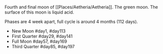 Fourth and final moon of [[Places/Aetheria/Aetheria]]. The green moon. The surface of this moon is liquid acid.

Phases are 4 week apart, full cycle is around 4 months (112 days).
- New Moon #day1, #day113
- First Quarter #day29, #day141
- Full Moon #day57, #day169
- Third Quarter #day85, #day197